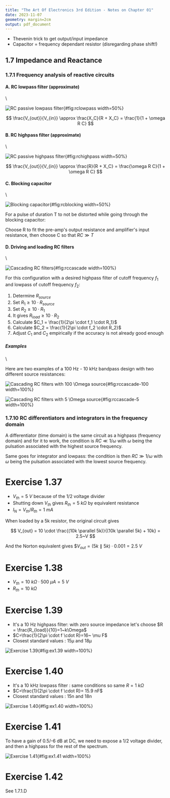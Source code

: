 ```yaml
---
title: "The Art Of Electronics 3rd Edition - Notes on Chapter 01"
date: 2023-11-07
geometry: margin=2cm
output: pdf_document
---
```


* Thevenin trick to get output/input impedance
* Capacitor = frequency dependant resistor (disregarding phase shift!)

## 1.7 Impedance and Reactance
### 1.7.1 Frequency analysis of reactive circuits

#### A. RC lowpass filter (approximate)
\ 

![RC passive lowpass filter](figure_1.90.png){#fig:rclowpass width=50%}

$$
\frac{V_{out}}{V_{in}} \approx \frac{X_C}{R + X_C} = \frac{1}{1 + \omega R C}
$$

#### B. RC highpass filter (approximate)
\ 

![RC passive highpass filter](figure_1.92.png){#fig:rchighpass width=50%}

$$
\frac{V_{out}}{V_{in}} \approx \frac{R}{R + X_C} = \frac{\omega R C}{1 + \omega R C}
$$

#### C. Blocking capacitor
\ 

![Blocking capacitor](figure_1.93.png){#fig:rcblocking width=50%}

For a pulse of duration T to not be distorted while going through the blocking
capacitor:

Choose R to fit the pre-amp's output resistance and amplifier's input
resistance, then choose C so that $RC \gg T$

#### D. Driving and loading RC filters
\ 

![Cascading RC filters](exercise_1.24.png){#fig:rccascade width=100%}

For this configuration with a desired highpass filter of cutoff frequency $f_1$
and lowpass of cutoff frequency $f_2$:

1. Determine $R_{source}$
1. Set $R_1 \ge 10 \cdot R_{source}$
1. Set $R_2 \ge 10 \cdot R_1$
1. It gives $R_{load} \ge 10 \cdot R_2$
1. Calculate $C_1 = \frac{1}{2\pi \cdot f_1 \cdot R_1}$
1. Calculate $C_2 = \frac{1}{2\pi \cdot f_2 \cdot R_2}$
1. Adjust $C_1$ and $C_2$ empirically if the accuracy is not already good enough

##### Examples
\ 

Here are two examples of a 100 Hz - 10 kHz bandpass design with two different
source resistances:

![Cascading RC filters with $100 \Omega$ source](exercise_1.24-100R-source.png){#fig:rccascade-100 width=100%}

![Cascading RC filters with $5 \Omega$ source](exercise_1.24-5R-source.png){#fig:rccascade-5 width=100%}

### 1.7.10 RC differentiators and integrators in the frequency domain

A differentiator (time domain) is the same circuit as a highpass (frequency
domain) and for it to work, the condition is $RC \ll 1/\omega$ with $\omega$
being the pulsation associated with the highest source frequency.

Same goes for integrator and lowpass: the condition is then $RC \gg 1/\omega$
with $\omega$ being the pulsation associated with the lowest source frequency.

# Exercise 1.37

* $V_{th} = 5~V$ because of the 1/2 voltage divider
* Shutting down $V_{th}$ gives $R_{th} = 5~k\Omega$ by equivalent resistance
* $I_N = V_{th} / R_{th} = 1~mA$

When loaded by a 5k resistor, the original circuit gives

$$
V_{out} = 10 \cdot \frac{(10k \parallel 5k)}{(10k \parallel 5k) + 10k} = 2.5~V
$$

And the Norton equivalent gives $$V_{out} = (5k \parallel 5k) \cdot 0.001 = 2.5~V$

# Exercise 1.38

* $V_{th} = 10~k\Omega \cdot 500~\mu A = 5~V$
* $R_{th} = 10~k\Omega$

# Exercise 1.39

* It's a 10 Hz highpass filter: with zero source impedance let's choose $R =
\frac{R_{load}}{10}=1~k\Omega$
* $C=\frac{1}{2\pi \cdot f \cdot R}=16~ \mu F$
* Closest standard values : 15µ and 18µ

![Exercise 1.39](exercise_1.39.png){#fig:ex1.39 width=100%}

# Exercise 1.40

* It's a 10 kHz lowpass filter : same conditions so same $R=1~k\Omega$
* $C=\frac{1}{2\pi \cdot f \cdot R}= 15.9 nF$
* Closest standard values : 15n and 18n

![Exercise 1.40](exercise_1.40.png){#fig:ex1.40 width=100%}

# Exercise 1.41

To have a gain of 0.5/-6 dB at DC, we need to expose a 1/2 voltage divider, and
then a highpass for the rest of the spectrum.

![Exercise 1.41](exercise_1.41.png){#fig:ex1.41 width=100%}


# Exercise 1.42

See 1.7.1.D